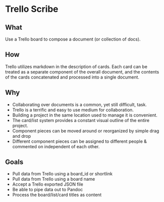 # Trello Scribe

## What

Use a Trello board to compose a document (or collection of docs).

## How

Trello utilizes markdown in the description of cards. Each card can be treated as a separate component of the overall document, and the contents of the cards concatenated and processed into a single document.

## Why

- Collaborating over documents is a common, yet still difficult, task.
- Trello is a terrific and easy to use medium for collaboration.
- Building a project in the same location used to manage it is convenient.
- The card/list system provides a constant visual outline of the entire project.
- Component pieces can be moved around or reorganized by simple drag and drop
- Different component pieces can be assigned to different people & commented on independent of each other.

## Goals

- Pull data from Trello using a board_id or shortlink
- Pull data from Trello using a board name
- Accept a Trello exported JSON file
- Be able to pipe data out to Pandoc
- Process the board/list/card titles as content

